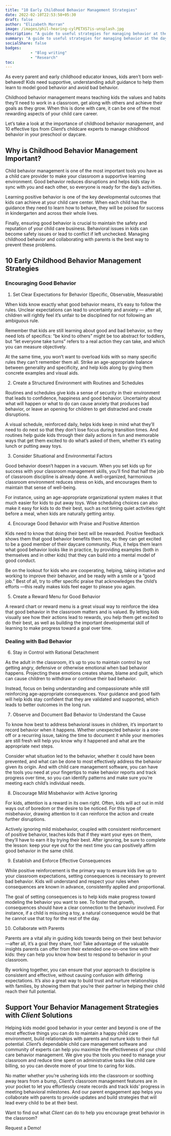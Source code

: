 ```yaml
---
title: "10 Early Childhood Behavior Management Strategies"
date: 2022-02-10T22:53:58+05:30
draft: false
author: "Elizabeth Morran"
image: /images/phil-hearing-cylPETXS7is-unsplash.jpg
description: "A guide to useful strategies for managing behavior at the daycare center."
summary: "A guide to useful strategies for managing behavior at the daycare center."                
socialShare: false
badges:
           - "Blog writing"
           - "Research"      
toc: 
---
```

As every parent and early childhood educator knows, kids aren’t born well-behaved! Kids need
supportive, understanding adult guidance to help them learn to model good behavior and avoid
bad behavior.

Childhood behavior management means teaching kids the values and habits they’ll need to
work in a classroom, get along with others and achieve their goals as they grow. When this is
done with care, it can be one of the most rewarding aspects of your child care career.

Let’s take a look at the importance of childhood behavior management, and 10
effective tips from *Client*’s childcare experts to manage childhood behavior in your preschool or
daycare.

## Why is Childhood Behavior Management Important?

Child behavior management is one of the most important tools you have as a child care provider
to make your classroom a supportive learning environment. Good behavior reduces disruptions
and helps kids stay in sync with you and each other, so everyone is ready for the day’s
activities.

Learning positive behavior is one of the key developmental outcomes that kids can achieve at
your child care center. When each child has the guidance they need to learn how to behave,
they will be poised for success in kindergarten and across their whole lives.

Finally, ensuring good behavior is crucial to maintain the safety and reputation of
your child care business. Behavioral issues in kids can become safety issues or lead to conflict
if left unchecked. Managing childhood behavior and collaborating with parents is the best way to
prevent these problems.

## 10 Early Childhood Behavior Management Strategies

### Encouraging Good Behavior

1. Set Clear Expectations for Behavior (Specific, Observable, Measurable)

When kids know exactly what good behavior means, it’s easy to follow the rules. Unclear
expectations can lead to uncertainty and anxiety &mdash; after all, children will rightly feel it’s unfair to
be disciplined for not following an ambiguous rule.

Remember that kids are still learning about good and bad behavior, so they need lots of specifics:
“be kind to others” might be too abstract for toddlers, but “let everyone take turns” refers to a
real action they can take, and which you can measure objectively.

At the same time, you won’t want to overload kids with so many specific rules they can’t
remember them all. Strike an age-appropriate balance between generality and specificity, and
help kids along by giving them concrete examples and visual aids.

2. Create a Structured Environment with Routines and Schedules

Routines and schedules give kids a sense of security in their environment that leads to
confidence, happiness and good behavior. Uncertainty about what will happen or what to do can
cause anxiety that produces bad behavior, or leave an opening for children to get distracted and
create disruptions.

A visual schedule, reinforced daily, helps kids keep in mind what they’ll need to do next so that
they don’t lose focus during transition times. And routines help guide kids through their daily
actions in fun and memorable ways that get them excited to do what’s asked of them, whether
it’s eating lunch or putting away toys.

3. Consider Situational and Environmental Factors

Good behavior doesn’t happen in a vacuum. When you set kids up for success with your
classroom management skills, you’ll find that half the job of classroom discipline is already
done. A well-organized, harmonious classroom environment reduces stress on kids, and
encourages them to maintain that sense of well-being.

For instance, using an age-appropriate organizational system makes it that much easier for kids
to put away toys. Wise scheduling choices can also make it easy for kids to do their best,
such as not timing quiet activities right before a meal, when kids are naturally
getting antsy.

4. Encourage Good Behavior with Praise and Positive Attention

Kids need to know that doing their best will be rewarded. Positive feedback shows them that
good behavior benefits them too, so they can get excited to be a good member of their daycare
community. Plus, it helps them learn what good behavior looks like in practice, by providing
examples (both in themselves and in other kids) that they can build into a mental model of good
conduct.

Be on the lookout for kids who are cooperating, helping, taking initiative and working to improve
their behavior, and be ready with a smile or a “good job.” Best of all, try to offer specific praise
that acknowledges the child’s efforts &mdash;this really makes kids feel eager to please you again.

5. Create a Reward Menu for Good Behavior

A reward chart or reward menu is a great visual way to reinforce the idea that good behavior in
the classroom matters and is valued. By letting kids visually see how their actions lead to
rewards, you help them get excited to do their best, as well as building the important
developmental skill of learning to make progress toward a goal over time.

### Dealing with Bad Behavior

6. Stay in Control with Rational Detachment

As the adult in the classroom, it’s up to you to maintain control by not getting
angry, defensive or otherwise emotional when bad behavior happens. Projecting these emotions
creates shame, blame and guilt, which can cause children to withdraw or continue their bad
behavior.

Instead, focus on being understanding and compassionate while still reinforcing
age-appropriate consequences. Your guidance and good faith will help kids stay confident that
they are validated and supported, which leads to better outcomes in the long run.

7. Observe and Document Bad Behavior to Understand the Cause

To know how best to address behavioral issues in children, it’s important to record behavior
when it happens. Whether unexpected behavior is a one-off or a recurring issue, taking the time
to document it while your memories are still fresh will help you know why it happened and what
are the appropriate next steps.

Consider what situation led to the behavior, whether it could have been prevented, and what
can be done to most effectively address the behavior given its origin. And with child care
management software, you can have the tools you need at your fingertips to make behavior
reports and track progress over time, so you can identify patterns and make sure you’re meeting
each child’s individual needs.

8. Discourage Mild Misbehavior with Active Ignoring

For kids, attention is a reward in its own right. Often, kids will act out in mild ways out of
boredom or the desire to be noticed. For this type of misbehavior, drawing attention to it can
reinforce the action and create further disruptions.

Actively ignoring mild misbehavior, coupled with consistent reinforcement of positive behavior,
teaches kids that if they want your eyes on them, they’ll have to earn it by trying their best. After
ignoring, be sure to complete the lesson: keep your eye out for the next time you can positively
affirm good behavior in the same child.

9. Establish and Enforce Effective Consequences

While positive reinforcement is the primary way to ensure kids live up to your classroom
expectations, setting consequences is necessary to prevent bad behavior. Kids will understand
and respect your rules when consequences are known in advance, consistently applied and
proportional.

The goal of setting consequences is to help kids make progress toward modeling the behavior
you want to see. To foster that growth, consequences should have a clear connection to the
behavior involved. For instance, if a child is misusing a toy, a natural consequence would be that
he cannot use that toy for the rest of the day.

10. Collaborate with Parents

Parents are a vital ally in guiding kids towards being on their best behavior &mdash;after all, it’s a goal
they share, too! Take advantage of the valuable insights parents can offer from their extended
one-on-one time with their kids: they can help you know how best to respond to behavior in your
classroom.

By working together, you can ensure that your approach to discipline is consistent and effective,
without causing confusion with differing expectations. It’s also a great way to build trust and
nurture relationships with families, by showing them that you’re their partner in helping their
child reach their full potential.

## Support Your Behavior Management Strategies with *Client* Solutions
Helping kids model good behavior in your center and beyond is one of the most effective things
you can do to maintain a happy child care environment, build relationships with parents and
nurture kids to their full potential. *Client*’s dependable child care management software and
community of experts can help you maximize the effectiveness of your child care behavior
management. We give you the tools you need to manage your classroom and reduce time spent
on administrative tasks like child care billing, so you can devote more of your time to caring for
kids.

No matter whether you’re ushering kids into the classroom or soothing away tears from a bump,
*Client*’s classroom management features are in your pocket to let you effortlessly create records
and track kids’ progress in meeting behavioral milestones. And our parent engagement app
helps you collaborate with parents to provide updates and build strategies that will lead every
child to be at their best.

Want to find out what *Client* can do to help you encourage great behavior in the classroom?

Request a Demo!